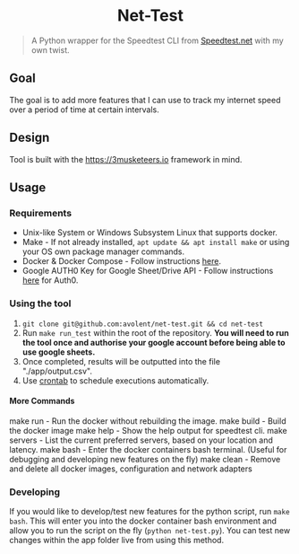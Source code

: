 <h1 align="center">Net-Test</h1>

> A Python wrapper for the Speedtest CLI from [Speedtest.net](https://www.speedtest.net/apps/cli) with my own twist.

## Goal

The goal is to add more features that I can use to track my internet speed over a period of time at certain intervals.

## Design

Tool is built with the https://3musketeers.io framework in mind.

## Usage

### Requirements
- Unix-like System or Windows Subsystem Linux that supports docker.
- Make -  If not already installed, `apt update && apt install make` or using your OS own package manager commands.
- Docker & Docker Compose - Follow instructions [here](https://docs.docker.com/engine/install/).
- Google AUTH0 Key for Google Sheet/Drive API - Follow instructions [here](https://pygsheets.readthedocs.io/en/staging/authorization.html) for Auth0.

### Using the tool

1. `git clone git@github.com:avolent/net-test.git && cd net-test`
1. Run `make run_test` within the root of the repository. **You will need to run the tool once and authorise your google account before being able to use google sheets.**
1. Once completed, results will be outputted into the file "./app/output.csv".
1. Use [crontab](https://crontab.guru) to schedule executions automatically.

#### More Commands

make run - Run the docker without rebuilding the image.
make build - Build the docker image
make help - Show the help output for speedtest cli.
make servers - List the current preferred servers, based on your location and latency.
make bash - Enter the docker containers bash terminal. (Useful for debugging and developing new features on the fly)
make clean - Remove and delete all docker images, configuration and network adapters

### Developing

If you would like to develop/test new features for the python script, run `make bash`.
This will enter you into the docker container bash environment and allow you to run the script on the fly (`python net-test.py`). You can test new changes within the app folder live from using this method.

